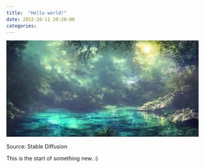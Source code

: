 ```yaml
---
title:  "Hello world!"
date: 2022-10-11 20:20:00
categories: 
---
```

<a href="/assets/images/2022-10-13.png" target="_blank">
  <img class="post-image"  src="/assets/images/2022-10-13.png"/>
</a>
<p class="post-image-text">Source: Stable Diffusion<p/>

This is the start of something new. :)
<!--more-->
